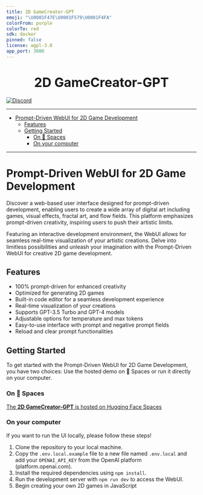 ```yaml
---
title: 2D GameCreator-GPT
emoji: "\U0001F47E\U0001F579\U0001F4FA"
colorFrom: purple
colorTo: red
sdk: docker
pinned: false
license: agpl-3.0
app_port: 3000
---
```

<h1 align="center"><big>2D GameCreator-GPT</big></h1>

[![Discord](https://img.shields.io/discord/1091306623819059300?color=7289da&label=Discord&logo=discord&logoColor=fff&style=for-the-badge)](https://discord.com/invite/m3TBB9XEkb)

---

<!-- toc -->

- [Prompt-Driven WebUI for 2D Game Development](#prompt-driven-webui-for-2d-game-development)
  * [Features](#features)
  * [Getting Started](#getting-started)
    + [On 🤗 Spaces](#on-%F0%9F%A4%97-spaces)
    + [On your computer](#on-your-computer)

<!-- tocstop -->

---

# Prompt-Driven WebUI for 2D Game Development

Discover a web-based user interface designed for prompt-driven development, enabling users to create
a wide array of digital art including games, visual effects, fractal art, and flow fields. This
platform emphasizes prompt-driven creativity, inspiring users to push their artistic limits.

Featuring an interactive development environment, the WebUI allows for seamless real-time
visualization of your artistic creations. Delve into limitless possibilities and unleash your
imagination with the Prompt-Driven WebUI for creative 2D game development.

## Features

- 100% prompt-driven for enhanced creativity
- Optimized for generating 2D games
- Built-in code editor for a seamless development experience
- Real-time visualization of your creations
- Supports GPT-3.5 Turbo and GPT-4 models
- Adjustable options for temperature and max tokens
- Easy-to-use interface with prompt and negative prompt fields
- Reload and clear prompt functionalities

## Getting Started

To get started with the Prompt-Driven WebUI for 2D Game Development, you have two choices: Use the
hosted demo on 🤗 Spaces or run it directly on your computer.

### On 🤗 Spaces

[The **2D GameCreator-GPT** is hosted on Hugging Face Spaces](https://huggingface.co/spaces/failfast/2D-GameCreator-GPT/)

### On your computer

If you want to run the UI locally, please follow these steps!

1. Clone the repository to your local machine.
2. Copy the `.env.local.example` file to a new file named `.env.local` and add your `OPENAI_API_KEY`
   from the OpenAI platform (platform.openai.com).
3. Install the required dependencies using `npm install`.
4. Run the development server with `npm run dev` to access the WebUI.
5. Begin creating your own 2D games in JavaScript

